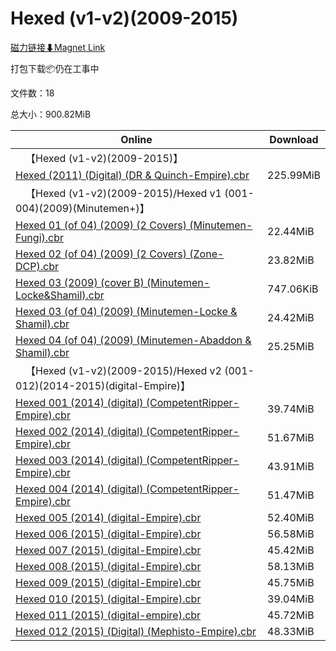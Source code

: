 # Hexed (v1-v2)(2009-2015)

[磁力链接⬇Magnet Link](magnet:?xt=urn:btih:4d4418ac3769b951d3b1ec68f8727a5119d3566e&dn=Hexed%20%28v1-v2%29%282009-2015%29)

打包下载📦仍在工事中

文件数：18

总大小：900.82MiB

Online | Download
--- | ---
&emsp;【Hexed (v1-v2)(2009-2015)】 | 
[Hexed (2011) (Digital) (DR & Quinch-Empire).cbr](https://github.com/alicewish/markdown/blob/master/comic/Hexed-2011-Digital-DR-Quinch-Empire-cbr.md) | 225.99MiB
&emsp;【Hexed (v1-v2)(2009-2015)/Hexed v1 (001-004)(2009)(Minutemen+)】 | 
[Hexed 01 (of 04) (2009) (2 Covers) (Minutemen-Fungi).cbr](https://github.com/alicewish/markdown/blob/master/comic/Hexed-01-of-04-2009-2-Covers-Minutemen-Fungi-cbr.md) | 22.44MiB
[Hexed 02 (of 04) (2009) (2 Covers) (Zone-DCP).cbr](https://github.com/alicewish/markdown/blob/master/comic/Hexed-02-of-04-2009-2-Covers-Zone-DCP-cbr.md) | 23.82MiB
[Hexed 03 (2009) (cover B) (Minutemen-Locke&Shamil).cbr](https://github.com/alicewish/markdown/blob/master/comic/Hexed-03-2009-cover-B-Minutemen-Locke-Shamil-cbr.md) | 747.06KiB
[Hexed 03 (of 04) (2009) (Minutemen-Locke & Shamil).cbr](https://github.com/alicewish/markdown/blob/master/comic/Hexed-03-of-04-2009-Minutemen-Locke-Shamil-cbr.md) | 24.42MiB
[Hexed 04 (of 04) (2009) (Minutemen-Abaddon & Shamil).cbr](https://github.com/alicewish/markdown/blob/master/comic/Hexed-04-of-04-2009-Minutemen-Abaddon-Shamil-cbr.md) | 25.25MiB
&emsp;【Hexed (v1-v2)(2009-2015)/Hexed v2 (001-012)(2014-2015)(digital-Empire)】 | 
[Hexed 001 (2014) (digital) (CompetentRipper-Empire).cbr](https://github.com/alicewish/markdown/blob/master/comic/Hexed-001-2014-digital-CompetentRipper-Empire-cbr.md) | 39.74MiB
[Hexed 002 (2014) (digital) (CompetentRipper-Empire).cbr](https://github.com/alicewish/markdown/blob/master/comic/Hexed-002-2014-digital-CompetentRipper-Empire-cbr.md) | 51.67MiB
[Hexed 003 (2014) (digital) (CompetentRipper-Empire).cbr](https://github.com/alicewish/markdown/blob/master/comic/Hexed-003-2014-digital-CompetentRipper-Empire-cbr.md) | 43.91MiB
[Hexed 004 (2014) (digital) (CompetentRipper-Empire).cbr](https://github.com/alicewish/markdown/blob/master/comic/Hexed-004-2014-digital-CompetentRipper-Empire-cbr.md) | 51.47MiB
[Hexed 005 (2014) (digital-Empire).cbr](https://github.com/alicewish/markdown/blob/master/comic/Hexed-005-2014-digital-Empire-cbr.md) | 52.40MiB
[Hexed 006 (2015) (digital-Empire).cbr](https://github.com/alicewish/markdown/blob/master/comic/Hexed-006-2015-digital-Empire-cbr.md) | 56.58MiB
[Hexed 007 (2015) (digital-Empire).cbr](https://github.com/alicewish/markdown/blob/master/comic/Hexed-007-2015-digital-Empire-cbr.md) | 45.42MiB
[Hexed 008 (2015) (digital-Empire).cbr](https://github.com/alicewish/markdown/blob/master/comic/Hexed-008-2015-digital-Empire-cbr.md) | 58.13MiB
[Hexed 009 (2015) (digital-Empire).cbr](https://github.com/alicewish/markdown/blob/master/comic/Hexed-009-2015-digital-Empire-cbr.md) | 45.75MiB
[Hexed 010 (2015) (digital-Empire).cbr](https://github.com/alicewish/markdown/blob/master/comic/Hexed-010-2015-digital-Empire-cbr.md) | 39.04MiB
[Hexed 011 (2015) (digital-empire).cbr](https://github.com/alicewish/markdown/blob/master/comic/Hexed-011-2015-digital-empire-cbr.md) | 45.72MiB
[Hexed 012 (2015) (Digital) (Mephisto-Empire).cbr](https://github.com/alicewish/markdown/blob/master/comic/Hexed-012-2015-Digital-Mephisto-Empire-cbr.md) | 48.33MiB